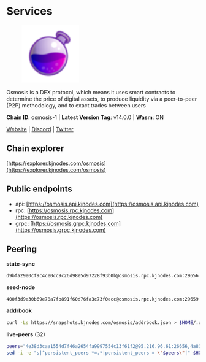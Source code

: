 # Services

<figure><img src="https://raw.githubusercontent.com/kj89/cosmos-images/main/logos/osmosis.png" width="150" alt=""><figcaption></figcaption></figure>

Osmosis is a DEX protocol, which means it uses smart contracts  to determine the price of digital assets, to produce liquidity  via a peer-to-peer (P2P) methodology, and to exact trades between users

**Chain ID**: osmosis-1 | **Latest Version Tag**: v14.0.0 | **Wasm**: ON

[Website](https://osmosis.zone) | [Discord](https://discord.gg/osmosis) | [Twitter](https://twitter.com/osmosiszone)




## Chain explorer
[https://explorer.kjnodes.com/osmosis](https://explorer.kjnodes.com/osmosis)

## Public endpoints

* api: [https://osmosis.api.kjnodes.com](https://osmosis.api.kjnodes.com)
* rpc: [https://osmosis.rpc.kjnodes.com](https://osmosis.rpc.kjnodes.com)
* grpc: [https://osmosis.grpc.kjnodes.com](https://osmosis.grpc.kjnodes.com)

## Peering

**state-sync**

```text
d9bfa29e0cf9c4ce0cc9c26d98e5d97228f93b0b@osmosis.rpc.kjnodes.com:29656
```

**seed-node**

```text
400f3d9e30b69e78a7fb891f60d76fa3c73f0ecc@osmosis.rpc.kjnodes.com:29659
```

**addrbook**
```bash
curl -Ls https://snapshots.kjnodes.com/osmosis/addrbook.json > $HOME/.osmosisd/config/addrbook.json
```

**live-peers** (32)
```bash
peers="4e38d3caa1554d7f46a2654fa9997554c13f61f2@95.216.96.61:26656,4a837e3411b0281f00c07706cfea72d3ebc575f1@176.9.38.49:26656,82e224c9640048a6513c589e904c0d903bb99f32@74.118.140.23:26656,d0d4b88110767c503baa8a618cfd7e284482f8dc@37.120.245.11:26656,d4e6a9d74abbf4676c8fd2d58d27fc24b59056b9@143.198.22.206:26656,6b1dd134b30aeaeb2f21f33bd2cd0370a2275501@138.68.6.165:26656,d9bfa29e0cf9c4ce0cc9c26d98e5d97228f93b0b@65.109.88.38:29656,3197daa0ee5245b17a546be032ff0f6814e1d1db@148.251.191.239:26656,47e4075978458bfc382630b2a46aabbbbf7977b2@143.198.234.114:26656,30e9432879d5b0976b88e52120dc12338e40fc33@65.108.108.176:26656,071ae914b06e14148a6286a0fa087c797336f043@34.105.246.121:26656,bfb67b2ae345955d6bc0991450120669c683386e@149.56.25.66:26656,a6283307952423c1751431c220d11ed36b61ed84@143.110.237.113:26656,f4b811759e55f665180545ad5e1b42573f660861@135.181.181.251:26656,42745690b41f6a7515c4a87d88efda2e82b55b76@78.46.94.183:26656,1c398af2208984d4e59bc41132e3eac0508abb0f@95.216.76.251:26656,e0fbdbdce6ec8797412751edd00fbaf114c42fad@34.220.226.204:26656,724cef11bbe866269b3d67f7dd5ea539cc4096bf@198.244.164.186:26656,43785e5ffd8783393ea8094f77efcee5bdbcdce3@78.141.244.18:26656,20913e92e8b9ea2d80ad34edd9b52e97886cf616@54.37.30.181:26656,407267ac44b20a0a4258d0bbca1c9f657bf88d08@74.118.143.19:26656,e153cc49052d67280dfdd6d660f3d98622905850@209.133.193.74:26656,f9a920a61ee994b12b77178dd5f1fc1ed39b7cd2@142.132.255.49:26656,34340a9151d4a97a850d2cd64d8778279faf3f96@194.163.181.100:26656,7c28e9f02c998d84a4f617c3852b7794dc2883fd@88.99.253.55:26656,f9bfc7f25f63bd7e392fbe5465126b311465cbce@65.108.78.186:26656,980b15331dece2aa8020c1800b9c00ddb273c872@138.201.32.103:30656,2f4c0337b2522034a614a5cb2c61a891fe753c03@5.9.81.187:29656,6178f129efa76d235436e2156959d0acb4772c6a@65.108.128.168:36656,fc590afe489a1b9ca8ff3f2fb396dbc20b1997a4@204.16.244.254:26656,27e14df66c9e4cd6b176b0dca6adfa9b6750f911@5.161.72.103:26656,5df599127784a7f220856ed370c9569e6b735d5f@3.15.176.200:26656"
sed -i -e "s|^persistent_peers *=.*|persistent_peers = \"$peers\"|" $HOME/.osmosisd/config/config.toml
```
